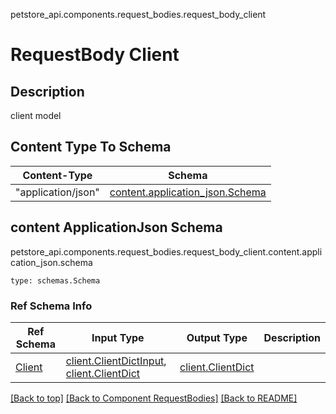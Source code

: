 petstore_api.components.request_bodies.request_body_client
# RequestBody Client

## Description
client model

## Content Type To Schema
Content-Type | Schema
------------ | -------
"application/json" | [content.application_json.Schema](#content-applicationjson-schema)

## content ApplicationJson Schema
petstore_api.components.request_bodies.request_body_client.content.application_json.schema
```
type: schemas.Schema
```

### Ref Schema Info
Ref Schema | Input Type | Output Type | Description
---------- | ---------- | ----------- | ------------
[Client](../../components/schema/client.md) | [client.ClientDictInput](../../components/schema/client.md#clientdictinput), [client.ClientDict](../../components/schema/client.md#clientdict) | [client.ClientDict](../../components/schema/client.md#clientdict) |

[[Back to top]](#top) [[Back to Component RequestBodies]](../../../README.md#Component-RequestBodies) [[Back to README]](../../../README.md)
